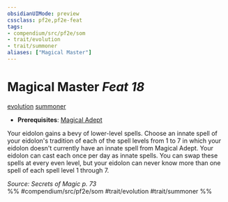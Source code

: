```yaml
---
obsidianUIMode: preview
cssclass: pf2e,pf2e-feat
tags:
- compendium/src/pf2e/som
- trait/evolution
- trait/summoner
aliases: ["Magical Master"]
---
```

# Magical Master  *Feat 18*  
[evolution](evolution-som.md "Evolution Feat Trait")  [summoner](Reference/Rules/Traits/summoner-som.md "Summoner Class Trait")  

- **Prerequisites**: [Magical Adept](magical-adept-som.md)

Your eidolon gains a bevy of lower-level spells. Choose an innate spell of your eidolon's tradition of each of the spell levels from 1 to 7 in which your eidolon doesn't currently have an innate spell from Magical Adept. Your eidolon can cast each once per day as innate spells. You can swap these spells at every even level, but your eidolon can never know more than one spell of each spell level 1 through 7.

*Source: Secrets of Magic p. 73*  
%% #compendium/src/pf2e/som #trait/evolution #trait/summoner %%